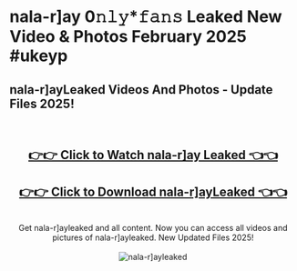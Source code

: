 # nala-r]ay 0𝚗𝚕𝚢*𝚏𝚊𝚗𝚜 Leaked New Video & Photos February 2025 #ukeyp

<h2>nala-r]ayLeaked Videos And Photos - Update Files 2025!</h2>
<br>
<div align="center">
<h2><a href="https://mediaupload.pro?title=nala-r]ay&ref=11F" rel="nofollow">👉👉 Click to Watch nala-r]ay Leaked 👈👈</a></h2>
<h2><a href="https://mediaupload.pro?title=nala-r]ay&ref=11F" rel="nofollow">👉👉 Click to Download nala-r]ayLeaked 👈👈</a></h2>
<br>
Get nala-r]ayleaked and all content. Now you can access all videos and pictures of nala-r]ayleaked. New Updated Files 2025!
<br>
<br>
<a href="https://mediaupload.pro?title=nala-r]ay&ref=11F" rel="nofollow" data-target="animated-image.originalLink"><img src="https://i.ibb.co/Gkj2r4b/banner.png" alt="nala-r]ayleaked" style="max-width: 100%; display: inline-block;" data-target="animated-image.originalImage"></a>
</div>
<br>

